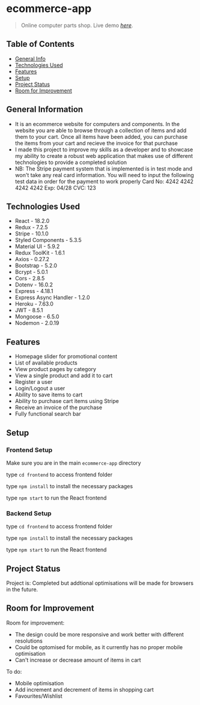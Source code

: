 # ecommerce-app
> Online computer parts shop.
> Live demo [_here_](https://taupe-bublanina-2943f1.netlify.app/).

## Table of Contents
* [General Info](#general-information)
* [Technologies Used](#technologies-used)
* [Features](#features)
* [Setup](#setup)
* [Project Status](#project-status)
* [Room for Improvement](#room-for-improvement)

## General Information
- It is an ecommerce website for computers and components. In the website you are able to browse through a collection of items and add them to your cart. Once all       items have been added, you can purchase the items from your cart and recieve the invoice for that purchase
- I made this project to improve my skills as a developer and to showcase my ability to create a robust web application that makes use of different technologies to       provide a completed solution
- NB: The Stripe payment system that is implemented is in test mode and won't take any real card information. You will need to input the following test data in order     for the payment to work properly
  Card No: 4242 4242 4242 4242
  Exp: 04/28
  CVC: 123

## Technologies Used
- React - 18.2.0
- Redux - 7.2.5
- Stripe - 10.1.0
- Styled Components - 5.3.5
- Material UI - 5.9.2
- Redux ToolKit - 1.6.1
- Axios - 0.27.2
- Bootstrap - 5.2.0
- Bcrypt - 5.0.1
- Cors - 2.8.5
- Dotenv - 16.0.2
- Express - 4.18.1
- Express Async Handler - 1.2.0
- Heroku - 7.63.0
- JWT - 8.5.1
- Mongoose - 6.5.0
- Nodemon - 2.0.19

## Features
- Homepage slider for promotional content 
- List of available products 
- View product pages by category
- View a single product and add it to cart
- Register a user
- Login/Logout a user
- Ability to save items to cart 
- Ability to purchase cart items using Stripe
- Receive an invoice of the purchase 
- Fully functional search bar 

## Setup

### Frontend Setup

Make sure you are in the main `ecommerce-app` directory 

type `cd frontend` to access frontend folder

type `npm install` to install the necessary packages 

type `npm start` to run the React frontend

### Backend Setup

type `cd frontend` to access frontend folder

type `npm install` to install the necessary packages 

type `npm start` to run the React frontend

## Project Status
Project is: Completed but addtional optimisations will be made for browsers in the future.

## Room for Improvement

Room for improvement:
- The design could be more responsive and work better with different resolutions 
- Could be optomised for mobile, as it currently has no proper mobile optimisation 
- Can't increase or decrease amount of items in cart

To do:
- Mobile optimisation
- Add increment and decrement of items in shopping cart
- Favourites/Wishlist
